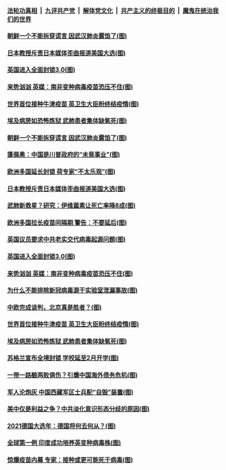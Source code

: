 

####  [法轮功真相](../../../../basic/blob/master/README.md?t=01070501) &nbsp;|&nbsp; [九评共产党](../../../../9ping.md/blob/master/README.md?t=01070501) &nbsp;|&nbsp; [解体党文化](../../../../jtdwh.md/blob/master/README.md?t=01070501)  &nbsp;|&nbsp; [共产主义的终极目的](../../../../gczydzjmd.md/blob/master/README.md?t=01070501) &nbsp;|&nbsp; [魔鬼在统治我们的世界](../../../../mgztzwmdsj.md/blob/master/README.md?t=01070501) 

#### [朝鲜一个不能拆穿谎言 因武汉肺炎露馅了(图)](../pages/p9/958140.md?t=01070501) 

#### [日本教授斥责日本媒体歪曲报道美国大选(图)](../pages/p9/958159.md?t=01070501) 

#### [英国进入全面封锁3.0(图)](../pages/p9/958156.md?t=01070501) 

#### [来势汹汹 英媒：南非变种病毒疫苗恐压不住(图)](../pages/p9/958034.md?t=01070501) 

#### [世界首位接种牛津疫苗 英卫生大臣盼终结疫情(图)](../pages/p9/958069.md?t=01070501) 

#### [埃及病房如恐怖炼狱 武肺患者集体缺氧死(图)](../pages/p9/958014.md?t=01070501) 

#### [朝鲜一个不能拆穿谎言 因武汉肺炎露馅了(图)](../pages/p9/958140.md?t=01070501) 

#### [蓬佩奥：中国是川普政府的“未竟事业”(图)](../pages/p9/958190.md?t=01070501) 

#### [欧洲多国延长封锁 荷专家“不太乐观”(图)](../pages/p9/958181.md?t=01070501) 

#### [日本教授斥责日本媒体歪曲报道美国大选(图)](../pages/p9/958159.md?t=01070501) 

#### [武肺新救星？研究：伊维菌素让死亡率降8成(图)](../pages/p9/958129.md?t=01070501) 

#### [欧洲多国拉长疫苗间隔期 警告：不要延后(图)](../pages/p9/958182.md?t=01070501) 

#### [英国议员要求中共老实交代病毒起源问题(图)](../pages/p9/958163.md?t=01070501) 

#### [英国进入全面封锁3.0(图)](../pages/p9/958156.md?t=01070501) 

#### [来势汹汹 英媒：南非变种病毒疫苗恐压不住(图)](../pages/p9/958034.md?t=01070501) 

#### [为什么不能排除新冠病毒源于实验室泄漏事故(图)](../pages/p9/958079.md?t=01070501) 

#### [中欧完成谈判，北京真是胜者？(图)](../pages/p9/958077.md?t=01070501) 

#### [世界首位接种牛津疫苗 英卫生大臣盼终结疫情(图)](../pages/p9/958069.md?t=01070501) 

#### [埃及病房如恐怖炼狱 武肺患者集体缺氧死(图)](../pages/p9/958014.md?t=01070501) 

#### [苏格兰宣布全境封锁 学校延至2月开学(图)](../pages/p9/958058.md?t=01070501) 

#### [一带一路酿两败俱伤？引爆中国海外债务危机(图)](../pages/p9/957983.md?t=01070501) 

#### [军人沦炮灰 中国西藏军区士兵配“自毁”装置(图)](../pages/p9/957907.md?t=01070501) 

#### [美中仅是利益之争？中共淡化意识形态分歧的原因(图)](../pages/p9/957963.md?t=01070501) 

#### [2021德国大选年：德国将何去何从？(图)](../pages/p9/957959.md?t=01070501) 

#### [全球第一例 印度成功培养英变种病毒株(图)](../pages/p9/957911.md?t=01070501) 

#### [惊爆疫苗内幕 专家：接种或更可能死于病毒(图)](../pages/p9/957843.md?t=01070501) 

